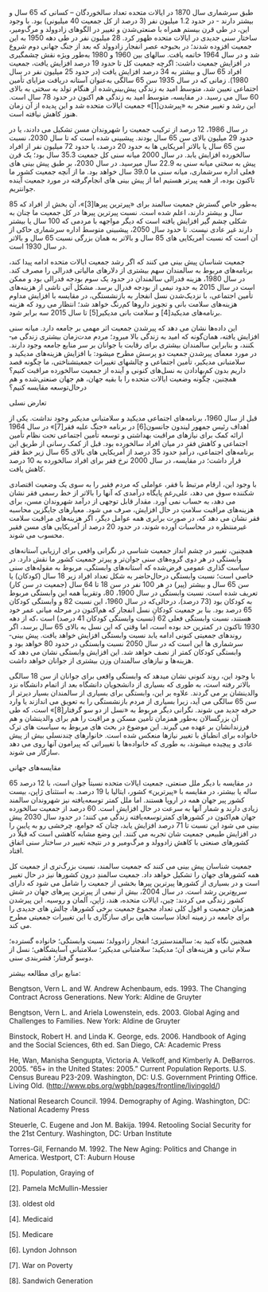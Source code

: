   طبق سرشماری سال 1870 در ایالات متحده تعداد سالخوردگان – کسانی که 65 سال و بیشتر دارند - در حدود 1.2 میلیون نفر (3 درصد از کل جمعیت 40 میلیونی) بود. با وجود این، در طی قرن بیستم همراه با صنعتی‌شدن و تغییر در الگوهای زادوولد و مرگ‌ومیر، ساختار سنی جدیدی در ایالات متحده ظهور کرد. 28 میلیون نفر در طی دهه 1950 به این جمعیت افزوده شدند؛ در بحبوحه عصر انفجار زادوولد که بعد از جنگ جهانی دوم شروع شد و در سال 1964 خاتمه یافت. سال­های بین 1960 و 1980 به‌طور ویژه نقش چشمگیری در افزایش جمعیت داشت: اگرچه جمعیت کل تا حدود 19 درصد افزایش یافت، جمعیت افراد 65 سال­ و بیشتر به 34 درصد افزایش یافت (در حدود 25 میلیون نفر در سال 1980). زمانی که در سال 1935 سن 65 سالگی به‌عنوان آستانه دریافت مزایای تأمین اجتماعی تعیین شد‌، متوسط امید به زندگی پیش‌بینی‌شده از هنگام تولد به سختی به بالای 60 سال می­ رسید. در مقایسه، متوسط امید به زندگی هم اکنون در حدود 78 سال است. این رشد و تغییر منجر به «پیرشدن[1]» جمعیت ایالات متحده شد و این پدیده از آن زمان هنوز کاهش نیافته است.

در سال 1986، 12 درصد از ترکیب جمعیت را شهروندان مسن تشکیل می­ دادند، یا در حدود 29 میلیون بالای سن 65 سال بودند. پیش­بینی شده است که تا سال 2030، نسبت سن 65 سال یا بالاتر آمریکایی­ ها به حدود 20 درصد، یا حدود 72 میلیون نفر از افراد سالخورده افزایش یابد. در سال 2000 میانه سنی کل جمعیت 35.3 سال بود؛ یک قرن پیش به سختی میانه سنی به 22.9 سال می­رسید. در سال 2030، بر طبق پیش ­بینی­ های فعلی اداره سرشماری، میانه سنی ما 39.0 سال خواهد بود. ما از آنچه جمعیت کشور ما تاکنون بوده، از همه پیرتر هستیم اما از پیش­ بینی­ های انجام‌گرفته در مورد جمعیت آینده جوان­تریم.

به‌طور خاص گسترش جمعیت سالمند برای «پیرترین پیرها[3]»‌، آن بخش از افراد که 85 سال و بیشتر دارند، اعلم شده است. نسبت پیرترین پیرها در کل جمعیت ما چنان به شکلی چشم گیر افزایش یافته است که دیگر مواجهه با مردمی که 100 سال یا بیشتر دارند غیر عادی نیست. تا حدود سال 2050، پیش­بینی متوسط اداره سرشماری حاکی از آن است که نسبت آمریکایی ­های 85 سال و بالاتر به همان بزرگی نسبت 65 سال و بالاتر در سال 1930 است.

 جمعیت­ شناسان پیش­ بینی می ­کنند که اگر رشد جمعیت ایالات متحده ادامه پیدا کند، برنامه‌های مربوط به سالمندان سهم بیشتری از دلارهای مالیاتی فدرالی را مصرف کند. در سال 1980، هزینه فدرالی سالمندان در حدود یک سوم بودجه فدرالی بود و ممکن است در سال 2015 به حدود نیمی از بودجه فدرال برسد. مشکل آتی ناشی از هزینه‌های تأمین اجتماعی، با نزدیک‌شدن نسل انفجار به بازنشستگی، در مقایسه با افزایش مداوم هزینه‌های سلامت ­بانی و تجویز داروها کم‌رنگ خواهد شد؛ انتظار می­ رود که هزینه برنامه‌های مدیکید[4] و سلامت­ بانی مدیکیر[5] تا سال 2015 سه برابر شود.

 این داده‌ها نشان می­ دهد که پیر‌شدن جمعیت اثر مهمی بر جامعه دارد. میانه سنی افزایش یافته، همان‌گونه که امید به زندگی بالا می­رود؛ مردم مدت‌زمان بیشتری زندگی می­کنند، و بنابراین سالمندان بیشتری برای رقابت با جوانان بر سر منابع جامعه وجود دارند. در مورد معمای پیر‌شدن جمعیت دو پرسش مطرح می­شود: با افزایش هزینه‌های مدیکید و سلامت­بانی مدیکیر، تأمین اجتماعی و چالش­های تغییرات جمعیت­شناختی، ما چگونه قصد داریم بدون کم‌بها‌دادن به نسل‌های کنونی و آینده از جمعیت سالخورده مراقبت کنیم؟ همچنین، چگونه وضعیت ایالات متحده را با بقیه جهان، هم جهان صنعتی‌شده و هم درحال‌توسعه مقایسه کنیم؟

تعارض نسلی

قبل از سال 1960، برنامه‌های اجتماعی مدیکید و سلامت­بانی مدیکیر وجود نداشت. یکی از اهداف رئیس جمهور لیندون جانسون[6] در برنامه «جنگ علیه فقر[7]» در سال 1964 ارائه کمک برای نیازهای مراقبت بهداشتی و توسعه تأمین اجتماعی تحت نظام تأمین اجتماعی و کاهش فقر در میان افراد سالخورده بود. قبل از کمک­ رسانی از طریق این برنامه‌های اجتماعی، درآمدِ حدود 35 درصد از آمریکایی­ های بالای 65 سال زیر خط فقر قرار داشت؛ در مقایسه، در سال 2000 نرخ فقر برای افراد سالخورده به 10 درصد کاهش یافت.

 با وجود این‌، ارقام مرتبط با فقر، عواملی که مردم فقیر را به سوی یک وضعیت اقتصادی شکننده سوق می ­دهد، علی‌رغم پایگاه درآمدی که آنها را بالاتر از خط رسمی فقر نشان می­ دهد، به حساب نمی­ آورد. مقدار قابل توجهی از درآمد شهروندان مسن، برای هزینه‌های مراقبت سلامتِ در حال افزایش، صرف می­ شود. معیارهای جایگزین محاسبه فقر نشان می­ دهد که، در صورت برابری همه عوامل دیگر، اگر هزینه‌های مراقبت سلامت غیرمنتظره در محاسبات آورده شوند، در حدود 20 درصد از آمریکایی­ های مسن فقیر محسوب می­ شوند.

همچنین، تغییر در چشم­ انداز جمعیت­ شناسی در نگرانی واقعی برای ارزیابی آستانه‌های وابستگی در هر دوی گروه‌های سنی جوان‌تر و پیرتر جمعیت کشور ما نقش دارد. در سیاست­ گذاری عمومی فرض‌شده که آستانه‌های وابستگی، مربوط به مقوله‌های سنی خاصی است؛ نسبت وابستگی درحال‌حاضر به شکل تعداد افراد زیر 18 سال (کودکان) یا سن 65 سال و بیشتر (پیر) در هر 100 نفر در سن 18 تا 64 سال (جمعیت در سن کار) تعریف شده است. نسبت وابستگی در سال 1900، 80، وتقریباً همه این وابستگی مربوط به کودکان بود (73 درصد)، درحالی‌که در سال 1960، این نسبت 82 و وابستگی کودکان 65 درصد بود. بنا بر جمعیت کودکانِ نسل انفجار که هم‌اکنون در مرحله میانی عمر خود هستند، نسبت وابستگی فعلی 62 (نسبت وابستگی کودکان 41 درصد) است ،که از دهه 1930 تاکنون در کمترین حد بوده است، اما وقتی که این نسل به بالای 65 سال برسد، اگر روندهای جمعیتی کنونی ادامه یابد نسبت وابستگی افزایش خواهد یافت. پیش ­بینی­ سرشماری­ ها این است که در سال 2050 نسبت وابستگی در حدود 80 خواهد بود و وابستگی کودکان کمتر از نصف خواهد شد. این افزایش وابستگی نشان می­ دهد که هزینه‌ها و نیازهای سالمندان وزن بیشتری از جوانان خواهد داشت.

 با وجود این، روند کنونی نشان می­دهد که وابستگی واقعی برای جوانان از سن 18 سالگی بالاتر رفته است، به طوری که بسیاری از دانشجویان دانشگاه بعد از اتمام دانشگاه نزد والدینشان بر می­ گردند. علاوه بر این، وابستگی برای بسیاری از سالمندان بسیار دیرتر از سن 65 سالگی می ­آید، زیرا بسیاری از مردم بازنشستگی را به تعویق می­ اندازند یا وارد حرفه جدید می­ شوند. نگرانی دیگر مربوط به «نسل از دو سو گرفتار[8]» است، که طی آن بزرگسالان به‌طور همزمان تأمین مسکن و مراقبت را هم برای والدینشان و هم فرزندانشان بر عهده می­ گیرند. این موضوع در بحث­ های مربوط به سیاست­ های ترک خانواده برای انطباق با تغییر نیازها منعکس شده است. خانوارهای چندنسلی بیش از پیش عادی و پیچیده می­شوند، به طوری که خانواده‌ها با تغییراتی که پیرامون آنها روی می­ دهد سازگار می ­شوند.

مقایسه‌های جهانی

در مقایسه با دیگر ملل صنعتی، جمعیت ایالات متحده نسبتاً جوان است، با 12 درصد 65 ساله یا بیشتر، در مقایسه با «پیرترین» کشور، ایتالیا با 19 درصد. به استثنای ژاپن، بیست کشور پیر جهان همه در اروپا هستند. اما ملل کمتر توسعه‌یافته نیز شهروندان سالمند زیادی دارند و شمار آنها به سرعت در حال افزایش است. 60 درصد از جمعیت سالخورده جهان هم‌اکنون در کشورهای کمتر‌توسعه‌یافته زندگی می­ کنند؛ در حدود سال 2030 پیش ­بینی می­ شود این نسبت تا 71 درصد افزایش یابد، چنان که جوامع، چرخشی رو به پایین را در افزایش طبیعی جمعیت­ شان تجربه می­ کنند. این وضع مشابه کاهشی است که قبلاً در کشورهای صنعتی با کاهش زادوولد و مرگ‌ومیر و در نتیجه تغییر در ساختار سنی اتفاق افتاد.

جمعیت­ شناسان پیش­ بینی می­ کنند که جمعیت سالمند، نسبت بزرگ‌تری از جمعیت کل همه کشورهای جهان را تشکیل خواهد داد. جمعیت سالمندِ درون کشورها نیز در حال تغییر است و در بسیاری از کشورها پیرترین پیرها بخشی از جمعیت را شامل می ­شود که دارای سریع‌ترین رشد است. در سال 2004، بیش از نیمی از پیرترین پیرهای جهان در شش کشور زندگی می ­کردند: چین، ایالات متحده، هند، ژاپن، آلمان و روسیه. این پیر‌شدن همزمان جمعیت و افول کلی تعداد مجموع جمعیت برخی کشورها، چالش­ های جدیدی را برای جامعه در زمینه اتخاذ سیاست ­هایی برای سازگاری با این تغییرات جمعیتی مطرح می ­کند.

همچنین نگاه کنید به: سالمندستیزی؛ انفجار زادوولد؛ نسبت وابستگی؛ خانواده گسترده؛ سلام ت­بانی و هزینه‌های آن؛ مدیکید؛ سلامت­بانی مدیکیر؛ سلامت­بانی آسایشگاهی؛ نسل از دوسو گرفتار؛ قشربندی سنی.

منابع برای مطالعه بیشتر:

Bengtson, Vern L. and W. Andrew Achenbaum, eds. 1993. The Changing Contract Across Generations. New York: Aldine de Gruyter

Bengtson, Vern L. and Ariela Lowenstein, eds. 2003. Global Aging and Challenges to Families. New York: Aldine de Gruyter

Binstock, Robert H. and Linda K. George, eds. 2006. Handbook of Aging and the Social Sciences, 6th ed. San Diego, CA: Academic Press

He, Wan, Manisha Sengupta, Victoria A. Velkoff, and Kimberly A. DeBarros. 2005. “65+ in the United States: 2005.” Current Population Reports. U.S. Census Bureau P23-209. Washington, DC: U.S. Government Printing Office. Living Old. (http://www.pbs.org/wgbh/pages/frontline/livingold/)

National Research Council. 1994. Demography of Aging. Washington, DC: National Academy Press

Steuerle, C. Eugene and Jon M. Bakija. 1994. Retooling Social Security for the 21st Century. Washington, DC: Urban Institute

Torres-Gil, Fernando M. 1992. The New Aging: Politics and Change in America. Westport, CT: Auburn House

 [1]. Population, Graying of

 [2]. Pamela McMullin-Messier

 [3]. oldest old

[4]. Medicaid

[5]. Medicare

[6]. Lyndon Johnson

 [7]. War on Poverty

[8]. Sandwich Generation

 

 

 

 